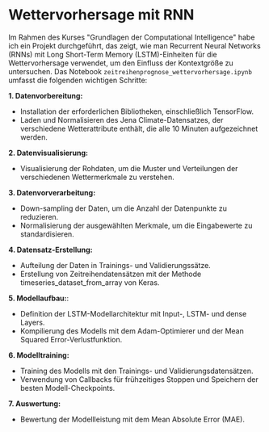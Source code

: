 # Wettervorhersage mit RNN
Im Rahmen des Kurses "Grundlagen der Computational Intelligence" habe ich ein Projekt durchgeführt, das zeigt, wie man Recurrent Neural Networks (RNNs) mit Long Short-Term Memory (LSTM)-Einheiten für die Wettervorhersage verwendet, um den Einfluss der Kontextgröße zu untersuchen. Das Notebook `zeitreihenprognose_wettervorhersage.ipynb` umfasst die folgenden wichtigen Schritte:

**1. Datenvorbereitung:**
- Installation der erforderlichen Bibliotheken, einschließlich TensorFlow.
- Laden und Normalisieren des Jena Climate-Datensatzes, der verschiedene Wetterattribute enthält, die alle 10 Minuten aufgezeichnet werden.

**2. Datenvisualisierung:**
- Visualisierung der Rohdaten, um die Muster und Verteilungen der verschiedenen Wettermerkmale zu verstehen.

**3. Datenvorverarbeitung:**
- Down-sampling der Daten, um die Anzahl der Datenpunkte zu reduzieren.
- Normalisierung der ausgewählten Merkmale, um die Eingabewerte zu standardisieren.

**4. Datensatz-Erstellung:**
- Aufteilung der Daten in Trainings- und Validierungssätze.
- Erstellung von Zeitreihendatensätzen mit der Methode timeseries_dataset_from_array von Keras.

**5. Modellaufbau:**:
- Definition der LSTM-Modellarchitektur mit Input-, LSTM- und dense Layers.
- Kompilierung des Modells mit dem Adam-Optimierer und der Mean Squared Error-Verlustfunktion.

**6. Modelltraining:**
- Training des Modells mit den Trainings- und Validierungsdatensätzen.
- Verwendung von Callbacks für frühzeitiges Stoppen und Speichern der besten Modell-Checkpoints.

**7. Auswertung:**
- Bewertung der Modellleistung mit dem Mean Absolute Error (MAE).
